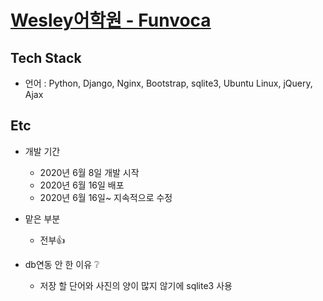 [Wesley어학원 - Funvoca](https://www.funvoca.com/)
===

## Tech Stack  
  - 언어 : Python, Django, Nginx, Bootstrap, sqlite3, Ubuntu Linux, jQuery, Ajax  

## Etc  
* 개발 기간  
  - 2020년 6월 8일 개발 시작
  - 2020년 6월 16일 배포  
  - 2020년 6월 16일~ 지속적으로 수정  

* 맡은 부분
  - 전부👍 

* db연동 안 한 이유 ❔ 
  - 저장 할 단어와 사진의 양이 많지 않기에 sqlite3 사용
